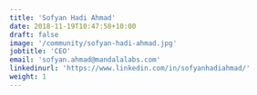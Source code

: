 ```yaml
---
title: 'Sofyan Hadi Ahmad'
date: 2018-11-19T10:47:58+10:00
draft: false
image: '/community/sofyan-hadi-ahmad.jpg'
jobtitle: 'CEO'
email: 'sofyan.ahmad@mandalalabs.com'
linkedinurl: 'https://www.linkedin.com/in/sofyanhadiahmad/'
weight: 1
---
```

